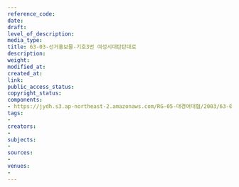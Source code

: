 ```yaml
---
reference_code: 
date: 
draft: 
level_of_description: 
media_type: 
title: 63-03-선거홍보물-기호3번 여성시대탄탄대로
description: 
weight: 
modified_at: 
created_at: 
link: 
public_access_status: 
copyright_status: 
components:
- https://jydh.s3.ap-northeast-2.amazonaws.com/RG-05-대경여대협/2003/63-03-선거홍보물-기호3번+여성시대탄탄대로.pdf
tags:
- 
creators:
- 
subjects:
- 
sources:
- 
venues:
- 
---
```

